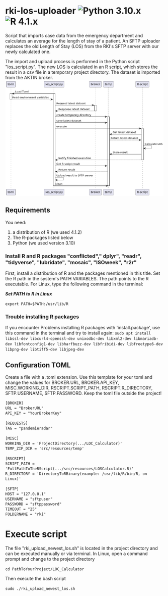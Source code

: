 # rki-los-uploader ![Python 3.10.x](https://img.shields.io/badge/python-3.10.x-blue) ![R 4.1.x](https://img.shields.io/badge/R-4.1.x-red)

Script that imports case data from the emergency department and calculates an average for the length of stay of a patient. An SFTP uploader replaces the old Length of Stay (LOS) from the RKI's SFTP server with our newly calculated one.

The import and upload process is performed in the Python script "los_script.py". The new LOS is calculated in an R script, which stores the result in a csv file in a temporary project directory. The dataset is imported from the AKTIN broker.
![activity_diagram240430.png](docs/activity_diagram240430.png)

## Requirements
You need:
1. a distribution of R (we used 4.1.2)
2. The R-packages listed below
3. Python (we used version 3.10) 

### Install R and R packages "conflicted"," dplyr", "readr", "tidyverse", "lubridate", "mosaic", "ISOweek", "r2r"
First, install a distribution of R and the packages mentioned in this title.
Set the R path in the system's PATH VARIABLES. The path points to the R executable. For Linux, type the following command in the terminal: 

***Set PATH to R in Linux*** 

```export PATH=$PATH:/usr/lib/R```

### Trouble installing R packages
If you encounter Problems installing R packages with 'install.package', use this command in the terminal and try to install again:
```sudo apt install libssl-dev libcurl4-openssl-dev unixodbc-dev libxml2-dev libmariadb-dev libfontconfig1-dev libharfbuzz-dev libfribidi-dev libfreetype6-dev libpng-dev libtiff5-dev libjpeg-dev```

## Configuration TOML
Create a file with a .toml extension. Use this template for your toml and change the values for BROKER.URL, BROKER.API_KEY, MISC.WORKING_DIR, RSCRIPT.SCRIPT_PATH, RSCRIPT.R_DIRECTORY, SFTP.USERNAME, SFTP.PASSWORD. Keep the toml file outside the project!

```
[BROKER]
URL = "BrokerURL"
API_KEY = "YourBrokerKey"

[REQUESTS]
TAG = "pandemieradar"

[MISC]
WORKING_DIR = 'ProjectDirectory(.../LOC_Calculator)'
TEMP_ZIP_DIR = 'src/resources/temp'

[RSCRIPT]
SCRIPT_PATH = 'FullPathToTheRScript(.../src/resources/LOSCalculator.R)'
R_DIRECTORY = 'DirectoryToRBinary(example: /usr/lib/R/bin/R, on Linux)'

[SFTP]
HOST = "127.0.0.1"
USERNAME = "sftpuser"
PASSWORD = "sftppassword"
TIMEOUT = "25"
FOLDERNAME = "rki"
```

# Execute script
The file "rki_upload_newest_los.sh" is located in the project directory and can be executed manually or via terminal. In Linux, open a command prompt and change to the project directory

```cd PathToYourProject/LOC_Calculator```

Then execute the bash script

```sudo ./rki_upload_newest_los.sh```



